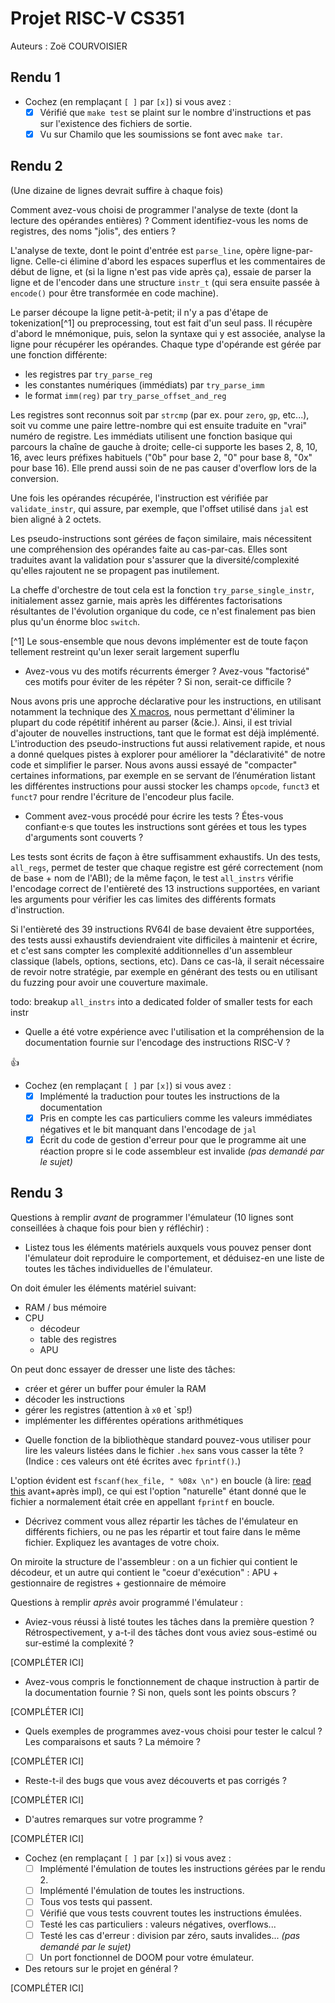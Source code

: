 # Projet RISC-V CS351

Auteurs : Zoë COURVOISIER

## Rendu 1

* Cochez (en remplaçant `[ ]` par `[x]`) si vous avez :
  - [x] Vérifié que `make test` se plaint sur le nombre d'instructions et pas
      sur l'existence des fichiers de sortie.
  - [x] Vu sur Chamilo que les soumissions se font avec `make tar`.

## Rendu 2

(Une dizaine de lignes devrait suffire à chaque fois)

Comment avez-vous choisi de programmer l'analyse de texte (dont la lecture
des opérandes entières) ? Comment identifiez-vous les noms de registres, des noms "jolis", des entiers ?

L'analyse de texte, dont le point d'entrée est `parse_line`, opère
ligne-par-ligne. Celle-ci élimine d'abord les espaces superflus et
les commentaires de début de ligne, et (si la ligne n'est pas vide
après ça), essaie de parser la ligne et de l'encoder dans une
structure `instr_t` (qui sera ensuite passée à `encode()` pour être
transformée en code machine).

Le parser découpe la ligne petit-à-petit; il n'y a pas d'étape de
tokenization[^1] ou preprocessing, tout est fait d'un seul pass.
Il récupère d'abord le mnémonique, puis, selon la syntaxe qui y
est associée, analyse la ligne pour récupérer les opérandes.
Chaque type d'opérande est gérée par une fonction différente:
  - les registres par `try_parse_reg`
  - les constantes numériques (immédiats) par `try_parse_imm`
  - le format `imm(reg)` par `try_parse_offset_and_reg`

Les registres sont reconnus soit par `strcmp` (par ex. pour `zero`,
`gp`, etc...), soit vu comme une paire lettre-nombre qui est ensuite
traduite en "vrai" numéro de registre.
Les immédiats utilisent une fonction basique qui parcours la chaîne
de gauche à droite; celle-ci supporte les bases 2, 8, 10, 16, avec
leurs préfixes habituels ("0b" pour base 2, "0" pour base 8, "0x"
pour base 16). Elle prend aussi soin de ne pas causer d'overflow
lors de la conversion.

Une fois les opérandes récupérée, l'instruction est vérifiée par
`validate_instr`, qui assure, par exemple, que l'offset utilisé
dans `jal` est bien aligné à 2 octets.

Les pseudo-instructions sont gérées de façon similaire, mais
nécessitent une compréhension des opérandes faite au cas-par-cas.
Elles sont traduites avant la validation pour s'assurer que la
diversité/complexité qu'elles rajoutent ne se propagent pas
inutilement.

La cheffe d'orchestre de tout cela est la fonction `try_parse_single_instr`,
initialement assez garnie, mais après les différentes factorisations
résultantes de l'évolution organique du code, ce n'est finalement pas
bien plus qu'un énorme bloc `switch`.

[^1] Le sous-ensemble que nous devons implémenter est de toute façon
     tellement restreint qu'un lexer serait largement superflu

* Avez-vous vu des motifs récurrents émerger ? Avez-vous "factorisé" ces motifs
pour éviter de les répéter ? Si non, serait-ce difficile ?

Nous avons pris une approche déclarative pour les instructions, en
utilisant notamment la technique des [X macros](https://en.wikipedia.org/wiki/X_macro),
nous permettant d'éliminer la plupart du code répétitif inhérent au
parser (&cie.). Ainsi, il est trivial d'ajouter de nouvelles
instructions, tant que le format est déjà implémenté. L'introduction
des pseudo-instructions fut aussi relativement rapide, et nous a
donné quelques pistes à explorer pour améliorer la "déclarativité"
de notre code et simplifier le parser. Nous avons aussi essayé de
"compacter" certaines informations, par exemple en se servant de
l’énumération listant les différentes instructions pour aussi
stocker les champs `opcode`, `funct3` et `funct7` pour rendre
l'écriture de l'encodeur plus facile.

* Comment avez-vous procédé pour écrire les tests ? Étes-vous confiant·e·s que
toutes les instructions sont gérées et tous les types d'arguments sont couverts ?

Les tests sont écrits de façon à être suffisamment exhaustifs. Un des
tests, `all_regs`, permet de tester que chaque registre est géré
correctement (nom de base + nom de l'ABI); de la même façon, le test
`all_instrs` vérifie l'encodage correct de l'entièreté des 13
instructions supportées, en variant les arguments pour vérifier les
cas limites des différents formats d'instruction.

Si l'entièreté des 39 instructions RV64I de base devaient être
supportées, des tests aussi exhaustifs deviendraient vite difficiles
à maintenir et écrire, et c'est sans compter les complexité
additionnelles d'un assembleur classique (labels, options, sections,
etc). Dans ce cas-là, il serait nécessaire de revoir notre stratégie,
par exemple en générant des tests ou en utilisant du fuzzing pour
avoir une couverture maximale.

todo: breakup `all_instrs` into a dedicated folder of smaller tests for each instr

* Quelle a été votre expérience avec l'utilisation et la compréhension de la
documentation fournie sur l'encodage des instructions RISC-V ?

👍

* Cochez (en remplaçant `[ ]` par `[x]`) si vous avez :
  - [x] Implémenté la traduction pour toutes les instructions de la documentation
  - [x] Pris en compte les cas particuliers comme les valeurs immédiates négatives et le bit manquant dans l'encodage de `jal`
  - [x] Écrit du code de gestion d'erreur pour que le programme ait une réaction propre si le code assembleur est invalide _(pas demandé par le sujet)_

## Rendu 3

Questions à remplir _avant_ de programmer l'émulateur (10 lignes sont conseillées à chaque fois pour bien y réfléchir) :

* Listez tous les éléments matériels auxquels vous pouvez penser dont l'émulateur doit reproduire le comportement, et déduisez-en une liste de toutes les tâches individuelles de l'émulateur.

On doit émuler les éléments matériel suivant:
  - RAM / bus mémoire
  - CPU
    - décodeur
    - table des registres
    - APU

On peut donc essayer de dresser une liste des tâches:
  - créer et gérer un buffer pour émuler la RAM
  - décoder les instructions
  - gérer les registres (attention à `x0` et `sp!)
  - implémenter les différentes opérations arithmétiques

* Quelle fonction de la bibliothèque standard pouvez-vous utiliser pour lire les valeurs listées dans le fichier `.hex` sans vous casser la tête ? (Indice : ces valeurs ont été écrites avec `fprintf()`.)

L'option évident est `fscanf(hex_file, " %08x \n")` en boucle (à lire: [read this](https://sekrit.de/webdocs/c/beginners-guide-away-from-scanf.html) avant+après impl), ce qui est l'option "naturelle" étant donné que le fichier a normalement était crée en appellant `fprintf` en boucle.

* Décrivez comment vous allez répartir les tâches de l'émulateur en différents fichiers, ou ne pas les répartir et tout faire dans le même fichier. Expliquez les avantages de votre choix.

On miroite la structure de l'assembleur : on a un fichier qui contient le décodeur, et un autre qui contient le "coeur d'exécution" : APU + gestionnaire de registres + gestionnaire de mémoire

Questions à remplir _après_ avoir programmé l'émulateur :

* Aviez-vous réussi à listé toutes les tâches dans la première question ? Rétrospectivement, y a-t-il des tâches dont vous aviez sous-estimé ou sur-estimé la complexité ?

[COMPLÉTER ICI]

* Avez-vous compris le fonctionnement de chaque instruction à partir de la
documentation fournie ? Si non, quels sont les points obscurs ?

[COMPLÉTER ICI]

* Quels exemples de programmes avez-vous choisi pour tester le calcul ? Les
comparaisons et sauts ? La mémoire ?

[COMPLÉTER ICI]

* Reste-t-il des bugs que vous avez découverts et pas corrigés ?

[COMPLÉTER ICI]

* D'autres remarques sur votre programme ?

[COMPLÉTER ICI]

* Cochez (en remplaçant `[ ]` par `[x]`) si vous avez :
  - [ ] Implémenté l'émulation de toutes les instructions gérées par le rendu 2.
  - [ ] Implémenté l'émulation de toutes les instructions.
  - [ ] Tous vos tests qui passent.
  - [ ] Vérifié que vous tests couvrent toutes les instructions émulées.
  - [ ] Testé les cas particuliers : valeurs négatives, overflows...
  - [ ] Testé les cas d'erreur : division par zéro, sauts invalides... _(pas demandé par le sujet)_
  - [ ] Un port fonctionnel de DOOM pour votre émulateur.

* Des retours sur le projet en général ?

[COMPLÉTER ICI]
